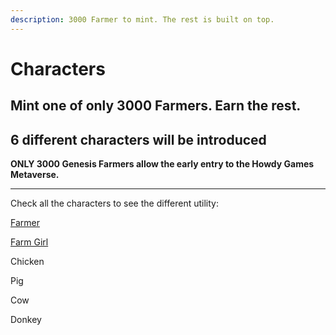 ```yaml
---
description: 3000 Farmer to mint. The rest is built on top.
---
```


# Characters

## Mint one of only 3000 Farmers. Earn the rest.

## 6 different characters will be introduced

**ONLY 3000 Genesis Farmers allow the early entry to the Howdy Games Metaverse.**&#x20;

****

Check all the characters to see the different utility:

[Farmer](farmer.md)

[Farm Girl](farm-girl.md)

Chicken

Pig

Cow

Donkey
